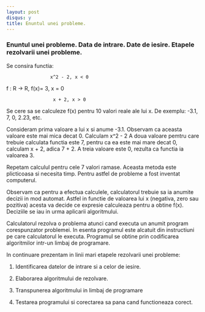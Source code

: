 ```yaml
---
layout: post
disqus: y
title: Enuntul unei probleme.
---
```


### Enuntul unei probleme. Data de intrare. Date de iesire. Etapele rezolvarii unei probleme.

Se consira functia:

                    x^2 - 2, x < 0
                    
f : R -> R, f(x)=    3, x = 0
                    
                     x + 2, x > 0
                     
Se cere sa se calculeze f(x) pentru 10 valori reale ale lui x. De exemplu: -3.1, 7, 0, 2.23, etc.

Consideram prima valoare a lui x si anume -3.1. Observam ca aceasta valoare este mai mica decat 0. Calculam x^2 - 2
A doua valoare pemtru care trebuie calculata functia este 7, pentru ca ea este mai mare decat 0, calculam x + 2, adica 7 + 2.
A treia valoare este 0, rezulta ca functia ia valoarea 3. 

Repetam calculul pentru cele 7 valori ramase. Aceasta metoda este plicticoasa si necesita timp. Pentru astfel de probleme a fost inventat computerul.

Observam ca pentru a efectua calculele, calculatorul trebuie sa ia anumite decizii in mod automat. Astfel in functie de valoarea lui x (negativa, zero sau pozitiva)
acesta va decide ce expresie calculeaza pentru a obtine f(x). Deciziile se iau in urma aplicarii algoritmului.

Calculatorul rezolva o problema atunci cand executa un anumit program corespunzator problemei. In esenta programul este alcatuit din instructiuni pe care 
calculatorul le executa. Programul se obtine prin codificarea algoritmilor intr-un limbaj de programare.

In continuare prezentam in linii mari etapele rezolvarii unei probleme:

1. Identificarea datelor de intrare si a celor de iesire.

2. Elaborarea algoritmului de rezolvare.

3. Transpunerea algoritmului in limbaj de programare

4. Testarea programului si corectarea sa pana cand functioneaza corect.
                     
